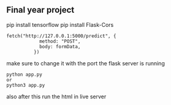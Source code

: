 ## Final year project

pip install tensorflow
pip install Flask-Cors

```
fetch("http://127.0.0.1:5000/predict", {
            method: "POST",
            body: formData,
          })
```

make sure to change it with the port the flask server is running

```
python app.py
or
python3 app.py
```

also after this run the html in live server
